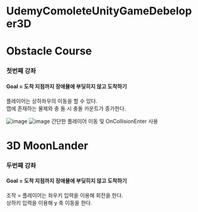 # UdemyComoleteUnityGameDebeloper3D  
# Obstacle Course
### 첫번째 강좌
#### Goal = 도착 지점까지 장애물에 부딪히지 않고 도착하기 
플레이어는 상하좌우의 이동을 할 수 있다.  
맵에 존재하는 물체와 충 돌 시 충돌 카운트가 증가한다.

![image](https://user-images.githubusercontent.com/56661597/232085887-e4c5f1bd-7b75-410f-bdf8-b62ee4fafce5.png)
![image](https://user-images.githubusercontent.com/56661597/232086194-3ca59b4d-20bf-44d5-9b76-c9fd3c3b80d1.png)
간단한 플레이어 이동 및 OnCollisionEnter 사용

# 3D MoonLander
### 두번째 강좌

#### Goal = 도착 지점까지 장애물에 부딪히지 않고 도착하기 
조작 = 플레이어는 좌우키 입력을 이용해 회전을 한다.            
       상하키 입력을 이용해 y 축 이동을 한다.
      

